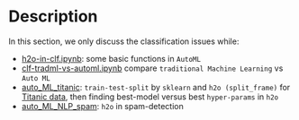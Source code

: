 # Description
In this section, we only discuss the classification issues while:
- [h2o-in-clf.ipynb](https://github.com/NhanDoV/Lectures_notes-teaching-in-VN-/blob/master/h2o_AutoML/classification/h2o-in-clf.ipynb): some basic functions in `AutoML`
- [clf-tradml-vs-automl.ipynb](https://github.com/NhanDoV/Lectures_notes-teaching-in-VN-/blob/master/h2o_AutoML/classification/clf-tradml-vs-automl.ipynb) compare `traditional Machine Learning` vs `Auto ML`
- [auto_ML_titanic](): `train-test-split` by `sklearn` and `h2o (split_frame)` for [Titanic data](), then finding best-model versus best `hyper-params` in `h2o`
- [auto_ML_NLP_spam](): `h2o` in spam-detection
